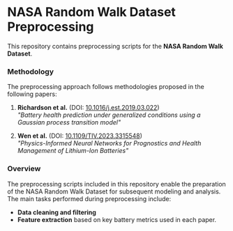 # NASA Random Walk Dataset Preprocessing

This repository contains preprocessing scripts for the **NASA Random Walk Dataset**.

### Methodology

The preprocessing approach follows methodologies proposed in the following papers:

1. **Richardson et al.** (DOI: [10.1016/j.est.2019.03.022](https://doi.org/10.1016/j.est.2019.03.022))  
   *"Battery health prediction under generalized conditions using a Gaussian process transition model"*

2. **Wen et al.** (DOI: [10.1109/TIV.2023.3315548](https://doi.org/10.1109/TIV.2023.3315548))  
   *"Physics-Informed Neural Networks for Prognostics and Health Management of Lithium-Ion Batteries"*

### Overview

The preprocessing scripts included in this repository enable the preparation of the NASA Random Walk Dataset for subsequent modeling and analysis. The main tasks performed during preprocessing include:

- **Data cleaning and filtering** 
- **Feature extraction** based on key battery metrics used in each paper.
